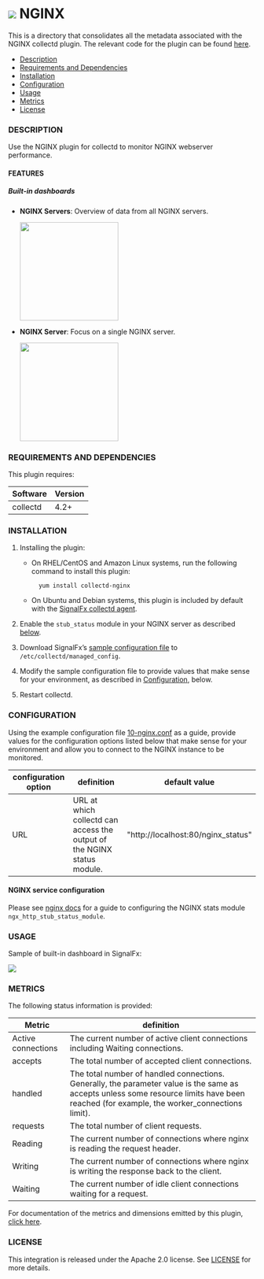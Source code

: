 # ![](https://github.com/signalfx/integrations/blob/master/collectd-nginx/img/integrations_nginx.png) NGINX

This is a directory that consolidates all the metadata associated with the NGINX collectd plugin. The relevant code for the plugin can be found [here](https://github.com/signalfx/collectd/blob/master/src/nginx.c).

- [Description](#description)
- [Requirements and Dependencies](#requirements-and-dependencies)
- [Installation](#installation)
- [Configuration](#configuration)
- [Usage](#usage)
- [Metrics](#metrics)
- [License](#license)

### DESCRIPTION

Use the NGINX plugin for collectd to monitor NGINX webserver performance.

#### FEATURES

##### Built-in dashboards

- **NGINX Servers**: Overview of data from all NGINX servers.

  [<img src='./img/dashboard_nginx_servers.png' width=200px>](./img/dashboard_nginx_servers.png)

- **NGINX Server**: Focus on a single NGINX server.

  [<img src='./img/dashboard_nginx_server.png' width=200px>](./img/dashboard_nginx_server.png)  

### REQUIREMENTS AND DEPENDENCIES

This plugin requires:

| Software          | Version        |
|-------------------|----------------|
| collectd |  4.2+  |

### INSTALLATION

1. Installing the plugin:
    * On RHEL/CentOS and Amazon Linux systems, run the following command to install this plugin:

            yum install collectd-nginx

    * On Ubuntu and Debian systems, this plugin is included by default with the [SignalFx collectd agent](https://github.com/signalfx/integrations/tree/master/collectd)[](sfx_link:sfxcollectd).

2. Enable the `stub_status` module in your NGINX server as described [below](#configuration).

3. Download SignalFx’s [sample configuration file](https://github.com/signalfx/integrations/blob/master/collectd-nginx/10-nginx.conf) to `/etc/collectd/managed_config`.

4. Modify the sample configuration file to provide values that make sense for your environment, as described in [Configuration](#configuration), below.

5. Restart collectd.

### CONFIGURATION

Using the example configuration file [10-nginx.conf](https://github.com/signalfx/integrations/blob/master/collectd-nginx/10-nginx.conf) as a guide, provide values for the configuration options listed below that make sense for your environment and allow you to connect to the NGINX instance to be monitored.

| configuration option | definition | default value |
| ---------------------|------------|---------------|
| URL | URL at which collectd can access the output of the NGINX status module.  | "http://localhost:80/nginx_status" |

#### NGINX service configuration

Please see [nginx docs](http://nginx.org/en/docs/http/ngx_http_stub_status_module.html) for a guide to configuring the NGINX stats module `ngx_http_stub_status_module`.

### USAGE

Sample of built-in dashboard in SignalFx:

![](././img/dashboard_nginx.png)

### METRICS

The following status information is provided:

| Metric | definition |
| -------|-------------|
|Active connections| The current number of active client connections including Waiting connections.|
|accepts|The total number of accepted client connections.|
|handled|The total number of handled connections. Generally, the parameter value is the same as accepts unless some resource limits have been reached (for example, the worker\_connections limit).|
|requests|The total number of client requests.|
|Reading|The current number of connections where nginx is reading the request header.|
|Writing|The current number of connections where nginx is writing the response back to the client.|
|Waiting|The current number of idle client connections waiting for a request.|


For documentation of the metrics and dimensions emitted by this plugin, [click here](./docs).

### LICENSE

This integration is released under the Apache 2.0 license. See [LICENSE](./LICENSE) for more details.
